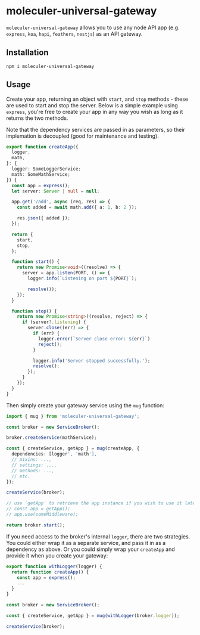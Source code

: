# moleculer-universal-gateway

`moleculer-universal-gateway` allows you to use any node API app (e.g. `express`, `koa`, `hapi`, `feathers`, `nestjs`) as an API gateway.

## Installation

`npm i moleculer-universal-gateway`

## Usage

Create your app, returning an object with `start`, and `stop` methods - these are used to start and stop the server. Below is a simple example using `express`, you're free to create your app in any way you wish as long as it returns the two methods.

Note that the dependency services are passed in as parameters, so their implemation is decoupled (good for maintenance and testing).

```ts
export function createApp({
  logger,
  math,
}: {
  logger: SomeLoggerService;
  math: SomeMathService;
}) {
  const app = express();
  let server: Server | null = null;

  app.get('/add', async (req, res) => {
    const added = await math.add({ a: 1, b: 2 });

    res.json({ added });
  });

  return {
    start,
    stop,
  };

  function start() {
    return new Promise<void>((resolve) => {
      server = app.listen(PORT, () => {
        logger.info(`Listening on port ${PORT}`);

        resolve());
    });
  }

  function stop() {
    return new Promise<string>((resolve, reject) => {
      if (server?.listening) {
        server.close((err) => {
          if (err) {
            logger.error(`Server close error: ${err}`)
            reject();
          }

          logger.info('Server stopped successfully.');
          resolve();
        });
      }
    });
  }
}
```

Then simply create your gateway service using the `mug` function:

```ts
import { mug } from 'moleculer-universal-gateway';

const broker = new ServiceBroker();

broker.createService(mathService);

const { createService, getApp } = mug(createApp, {
  dependencies: [logger', 'math'],
  // mixins: ...,
  // settings: ...,
  // methods: ...,
  // etc.
});

createService(broker);

// use `getApp` to retrieve the app instance if you wish to use it later:
// const app = getApp();
// app.use(someMiddleware);

return broker.start();
```

If you need access to the broker's internal `logger`, there are two strategies. You could either wrap it as a separate service, and pass it in as a dependency as above. Or you could simply wrap your `createApp` and provide it when you create your gateway:

```ts
export function withLogger(logger) {
  return function createApp() {
    const app = express();
    ...
  }
}

const broker = new ServiceBroker();

const { createService, getApp } = mug(withLogger(broker.logger));

createService(broker);
```

